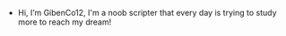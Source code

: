 -  Hi, I’m GibenCo12, I'm a noob scripter that every day is trying to study more to reach my dream! 
<!---
GibenCo12/GibenCo12 is a ✨ special ✨ repository because its `README.md` (this file) appears on your GitHub profile.
You can click the Preview link to take a look at your changes.
--->
